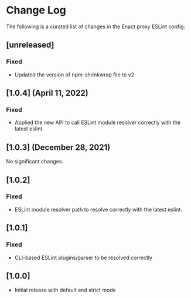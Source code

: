 # Change Log

The following is a curated list of changes in the Enact proxy ESLint config:

## [unreleased]

### Fixed

- Updated the version of npm-shrinkwrap file to v2

## [1.0.4] (April 11, 2022)

### Fixed

- Applied the new API to call ESLint module resolver correctly with the latest eslint.

## [1.0.3] (December 28, 2021)

No significant changes.

## [1.0.2]

### Fixed

- ESLint module resolver path to resolve correctly with the latest eslint.

## [1.0.1]

### Fixed

- CLI-based ESLint plugins/parser to be resolved correctly

## [1.0.0]

* Initial release with default and strict mode
